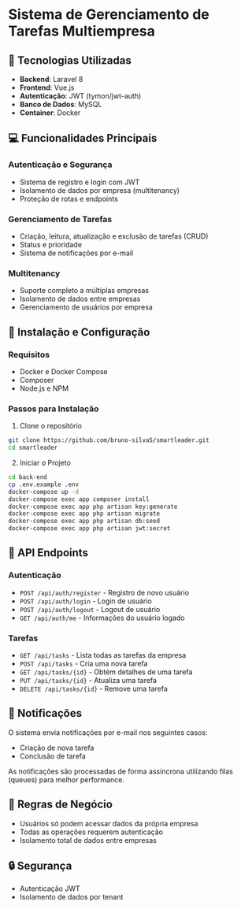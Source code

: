 # Sistema de Gerenciamento de Tarefas Multiempresa

## 🚀 Tecnologias Utilizadas

- **Backend**: Laravel 8
- **Frontend**: Vue.js
- **Autenticação**: JWT (tymon/jwt-auth)
- **Banco de Dados**: MySQL
- **Container**: Docker

## 💻 Funcionalidades Principais

### Autenticação e Segurança
- Sistema de registro e login com JWT
- Isolamento de dados por empresa (multitenancy)
- Proteção de rotas e endpoints

### Gerenciamento de Tarefas
- Criação, leitura, atualização e exclusão de tarefas (CRUD)
- Status e prioridade
- Sistema de notificações por e-mail

### Multitenancy
- Suporte completo a múltiplas empresas
- Isolamento de dados entre empresas
- Gerenciamento de usuários por empresa

## 🔧 Instalação e Configuração

### Requisitos
- Docker e Docker Compose
- Composer
- Node.js e NPM

### Passos para Instalação

1. Clone o repositório
```bash
git clone https://github.com/bruno-silva5/smartleader.git
cd smartleader
```

2. Iniciar o Projeto
```bash
cd back-end
cp .env.example .env
docker-compose up -d
docker-compose exec app composer install
docker-compose exec app php artisan key:generate
docker-compose exec app php artisan migrate
docker-compose exec app php artisan db:seed
docker-compose exec app php artisan jwt:secret
```

## 📡 API Endpoints

### Autenticação
- `POST /api/auth/register` - Registro de novo usuário
- `POST /api/auth/login` - Login de usuário
- `POST /api/auth/logout` - Logout de usuário
- `GET /api/auth/me` - Informações do usuário logado

### Tarefas
- `GET /api/tasks` - Lista todas as tarefas da empresa
- `POST /api/tasks` - Cria uma nova tarefa
- `GET /api/tasks/{id}` - Obtém detalhes de uma tarefa
- `PUT /api/tasks/{id}` - Atualiza uma tarefa
- `DELETE /api/tasks/{id}` - Remove uma tarefa

## 🔔 Notificações

O sistema envia notificações por e-mail nos seguintes casos:
- Criação de nova tarefa
- Conclusão de tarefa

As notificações são processadas de forma assíncrona utilizando filas (queues) para melhor performance.

## 👥 Regras de Negócio

- Usuários só podem acessar dados da própria empresa
- Todas as operações requerem autenticação
- Isolamento total de dados entre empresas

## 🔒 Segurança

- Autenticação JWT
- Isolamento de dados por tenant